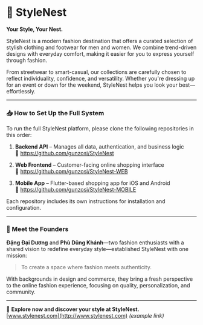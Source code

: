 # 👗 StyleNest

**Your Style, Your Nest.**

StyleNest is a modern fashion destination that offers a curated selection of stylish clothing and footwear for men and women. We combine trend-driven designs with everyday comfort, making it easier for you to express yourself through fashion.

From streetwear to smart-casual, our collections are carefully chosen to reflect individuality, confidence, and versatility. Whether you're dressing up for an event or down for the weekend, StyleNest helps you look your best—effortlessly.

---

### 📥 How to Set Up the Full System

To run the full StyleNest platform, please clone the following repositories in this order:

1. **Backend API** – Manages all data, authentication, and business logic  
   🔗 https://github.com/gunzosi/StyleNest

2. **Web Frontend** – Customer-facing online shopping interface  
   🔗 https://github.com/gunzosi/StyleNest-WEB

3. **Mobile App** – Flutter-based shopping app for iOS and Android  
   🔗 https://github.com/gunzosi/StyleNest-MOBILE

Each repository includes its own instructions for installation and configuration.

---

### 👥 Meet the Founders

**Đặng Đại Dương** and **Phù Dũng Khánh**—two fashion enthusiasts with a shared vision to redefine everyday style—established StyleNest with one mission:  
> To create a space where fashion meets authenticity.

With backgrounds in design and commerce, they bring a fresh perspective to the online fashion experience, focusing on quality, personalization, and community.

---

🛒 **Explore now and discover your style at StyleNest.**  
[www.stylenest.com](http://www.stylenest.com) _(example link)_
